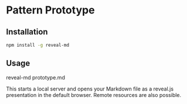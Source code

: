# Pattern Prototype

## Installation

``` bash
npm install -g reveal-md
```

## Usage
reveal-md prototype.md

This starts a local server and opens your Markdown file as a reveal.js presentation in the default browser. Remote resources are also possible.
